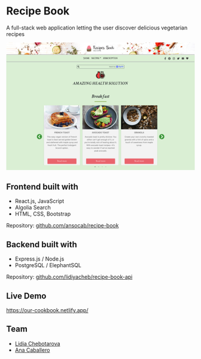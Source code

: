 # Recipe Book

A full-stack web application letting the user discover delicious vegetarian recipes

![Live app screenshot](src/images/recipe-book-screenshot.png)


## Frontend built with 

- React.js, JavaScript
- Algolia Search
- HTML, CSS, Bootstrap

Repository: [github.com/ansocab/recipe-book](https://github.com/ansocab/recipe-book)


## Backend built with

- Express.js / Node.js
- PostgreSQL / ElephantSQL

Repository: [github.com/lidiyacheb/recipe-book-api](https://github.com/lidiyacheb/recipe-book-api)


## Live Demo

https://our-cookbook.netlify.app/


## Team

- [Lidia Chebotarova](https://github.com/lidiyacheb)
- [Ana Caballero](https://github.com/ansocab)

